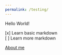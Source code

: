 ```yaml
---
permalink: /testing/
---
```

Hello World!

[x] Learn basic markdown  
[ ] Learn more markdown

[About me][About me link]

[About me link]: https://usernamethatisnttaken.github.io/ProjectsPortfolio/about